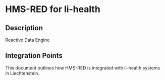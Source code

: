 # HMS-RED for li-health

## Description

Reactive Data Engine

## Integration Points

This document outlines how HMS-RED is integrated with li-health systems in Liechtenstein.
